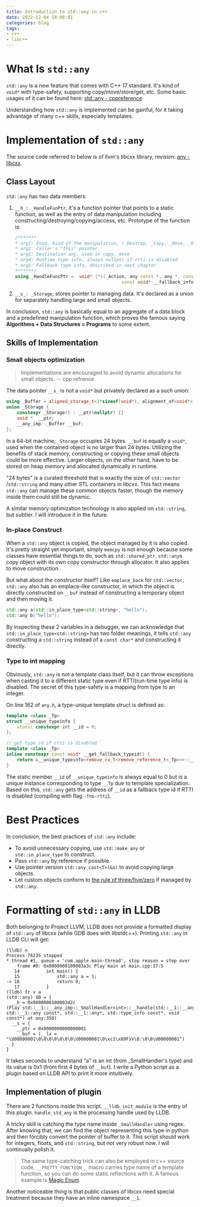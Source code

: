 ```yaml
---
title: Introduction to std::any in c++
date: 2022-12-04 18:08:01
categories: blog
tags: 
- c++ 
- libc++
---
```


# What Is `std::any`

`std::any` is a new feature that comes with C++ 17 standard. It's kind of `void*` with type-safety, supporting copy/move/store/get, etc. Some basic usages of it can be found here: [std::any - cppreference](https://en.cppreference.com/w/cpp/utility/any)

Understanding how `std::any` is implemented can be gainful, for it taking advantage of many c++ skills, especially templates.

# Implementation of `std::any`

The source code referred to below is <any> of llvm's libcxx library, revision: [any - libcxx](https://github.com/llvm/llvm-project/blob/eb7d16ea25649909373e324e6ebf36774cabdbfa/libcxx/include/any).

## Class Layout

`std::any` has two data members:

1. `__h_: _HandleFunPtr`, it's a function pointer that points to a static function, as well as the entry of data manipulation including constructing/destroying/copying/access, etc. Prototype of the function is:

   ```cpp
   /*******
   * arg1: Enum, kind of the manipulation, (_Destroy, _Copy, _Move, _Get, _TypeInfo)
   * arg2: Caller's "this" pointer
   * arg3: Destination any, used in copy, move
   * arg4: Runtime type info, always nullptr if rtti is disabled
   * arg5: Fallback type info, described in next chapter
   *******/
   using _HandleFuncPtr =  void* (*)(_Action, any const *, any *, const type_info *,
                                           const void* __fallback_info);
   ```

2. `__s_: _Storage`, stores pointer to managing data. It's declared as a union for separately handling large and small objects.

In conclusion, `std::any` is basically equal to an aggregate of a data block and a predefined manipulation function, which proves the famous saying **Algorithms + Data Structures = Programs** to some extent.



## Skills of Implementation

### Small objects optimization

> Implementations are encouraged to avoid dynamic allocations for small objects.    -- cpp refrence

The data pointer `__s_` is not a `void*` but privately declared as a such union:

```cpp
using _Buffer = aligned_storage_t<3*sizeof(void*), alignment_of<void*>::value>;
union _Storage {
    constexpr _Storage() : __ptr(nullptr) {}
    void *  __ptr;
    __any_imp::_Buffer __buf;
};
```

In a 64-bit machine, `_Storage` occupies 24 bytes. `__buf` is equally a `void*`, used when the contained object is no larger than 24 bytes. Utilizing the benefits of stack memory, constructing or copying these small objects could be more effective. Larger objects, on the other hand, have to be stored on heap memory and allocated dynamically in runtime.

"24 bytes" is a curated threshold that is exactly the size of `std::vector` /`std::string` and many other STL containers in libcxx. This fact means `std::any` can manage these common objects faster, though the memory inside them could still be dynamic.

A similar memory optimization technology is also applied on `std::string`, but subtler. I will introduce it in the future.



### In-place Construct

When a `std::any` object is copied, the object managed by it is also copied. It's pretty straight yet important, simply `memcpy` is not enough because some classes have essential things to do, such as `std::shared_ptr`. `std::any`s copy object with its own copy constructor through allocator. It also applies to move construction.

But what about the constructor itself? Like `emplace_back` for `std::vector`, `std::any` also has an emplace-like constructor, in which the object is directly constructed on `__buf` instead of constructing a temporary object and then moving it.

```cpp
std::any a(std::in_place_type<std::string>, "hello");
std::any b("hello");
```

By inspecting these 2 variables in a debugger, we can acknowledge that `std::in_place_type<std::string>` has two folder meanings, it tells `std::any` constructing a `std::string` instead of a `const char*` and constructing it directly.



### Type to int mapping

Obviously, `std::any` is not a template class itself, but it can throw exceptions when casting it to a different static type even if RTTI(run-time type info) is disabled. The secret of this type-safety is a mapping from type to an integer.

On line 162 of `any.h`, a type-unique template struct is defined as:

```cpp
template <class _Tp>
struct __unique_typeinfo { 
    static constexpr int __id = 0; 
};

// get type id if rtti is disabled
template <class _Tp>
inline constexpr const void* __get_fallback_typeid() {
    return &__unique_typeinfo<remove_cv_t<remove_reference_t<_Tp>>>::__id;
}
```

The static member `__id` of `__unique_typeinfo` is always equal to 0 but is a unique instance corresponding to type `__Tp` due to template specialization. Based on this, `std::any` gets the address of `__id` as a fallback type id if RTTI is disabled (compiling with flag `-fno-rtti`).



# Best Practices

In conclusion, the best practices of `std::any` include:

- To avoid unnecessary copying, use `std::make_any` or `std::in_place_type` to construct.
- Pass `std::any` by reference if possible.
- Use pointer version `std::any_cast<T>(&a)` to avoid copying large objects.
- Let custom objects conform to [the rule of three/five/zero](https://en.cppreference.com/w/cpp/language/rule_of_three) if managed by `std::any`.



# Formatting of `std::any` in LLDB

Both belonging to Project LLVM, LLDB does not provide a formatted display of `std::any` of libcxx (while GDB does with libstdc++). Printing `std::any` in LLDB CLI will get:

```Shell
(lldb) n
Process 76235 stopped
* thread #1, queue = 'com.apple.main-thread', stop reason = step over
    frame #0: 0x0000000100003a3c Play`main at main.cpp:17:5
   14          int main() {
   15              std::any a = 1;
-> 16              return 0;
   17          }
(lldb) fr v a
(std::any) $0 = {
  __h = 0x0000000100003d2c (Play`std::__1::__any_imp::_SmallHandler<int>::__handle(std::__1::__any_imp::_Action, std::__1::any const*, std::__1::any*, std::type_info const*, void const*) at any:350)
  __s = {
    __ptr = 0x0000000000000001
    __buf = (__lx = "\U00000001\0\0\0\0\0\0\0\U00000001\0\xc1\x89FͽV\0:\0\0\U00000001")
  }
}
```

It takes seconds to understand "a" is an int (from _SmallHandler's type) and its value is 0x1 (from first 4 bytes of `__buf`). I write a Python script as a plugin based on LLDB API to print it more intuitively. 

<script src="https://gist.github.com/TsaiHao/a0abaaa7272c917d5fc00e2bdc676969.js"></script>

## Implementation of plugin

There are 2 functions inside this script. `__lldb_init_module` is the entry of this plugin. `handle_std_any` is the processing handle used by LLDB.

A tricky skill is catching the type name inside `_SmallHandler` using regex. After knowing that, we can find the object representing this type in python and then forcibly convert the pointer of buffer to it. This script should work for integers, floats, and `std::string`, but not very robust now. I will continually polish it.

> The same type-catching trick can also be employed in c++ source code. `__PRETTY_FUNCTION__` macro carries type name of a template function, so you can do some static reflections with it. A famous example is [Magic Enum](https://github.com/Neargye/magic_enum).

Another noticeable thing is that public classes of libcxx need special treatment because they have an inline namespace `__1`.